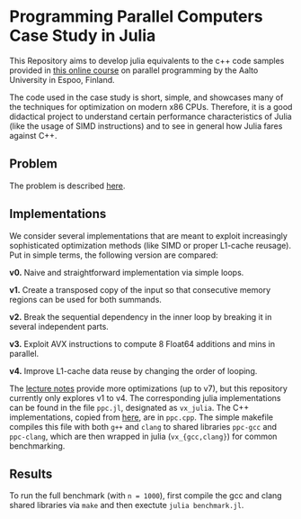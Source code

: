 
# Programming Parallel Computers Case Study in Julia

This Repository aims to develop julia equivalents to the c++ code samples provided
in [this online course](https://ppc.cs.aalto.fi/ch2/) on parallel programming by
the Aalto University in Espoo, Finland.

The code used in the case study is short, simple, and showcases many of the
techniques for optimization on modern x86 CPUs. Therefore, it is a good
didactical project to understand certain performance characteristics of Julia
(like the usage of SIMD instructions) and to see in general how Julia fares
against C++.

## Problem

The problem is described [here](https://ppc.cs.aalto.fi/ch2/).

## Implementations

We consider several implementations that are meant to exploit increasingly
sophisticated optimization methods (like SIMD or proper L1-cache reusage).
Put in simple terms, the following version are compared:

**v0.** Naive and straightforward implementation via simple loops.

**v1.** Create a transposed copy of the input so that consecutive memory regions
can be used for both summands.

**v2.** Break the sequential dependency in the inner loop by breaking it in
several independent parts.

**v3.** Exploit AVX instructions to compute 8 Float64 additions and mins in
parallel.

**v4.** Improve L1-cache data reuse by changing the order of looping.

The [lecture notes](https://ppc.cs.aalto.fi/ch2/) provide more optimizations (up
to v7), but this repository currently only explores v1 to v4. The corresponding
julia implementations can be found in the file `ppc.jl`, designated as
`vx_julia`. The C++ implementations, copied from
[here](https://ppc.cs.aalto.fi/ch2/), are in `ppc.cpp`. The simple makefile
compiles this file with both `g++` and `clang` to shared libraries `ppc-gcc` and
`ppc-clang`, which are then wrapped in julia (`vx_{gcc,clang}`) for common
benchmarking.

## Results

To run the full benchmark (with `n = 1000`), first compile the gcc and clang
shared libraries via `make` and then exectute `julia benchmark.jl`.
